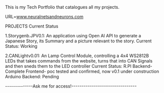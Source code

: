This is my Tech Portfolio that catalogues all my projects.

URL=www.neuralnetsandneurons.com 

PROJECTS Current Status

1.Storygenb.JPV0.1: An application using Open AI API to generate a Japanese Story, its Summary and a picture relevant to the story. 
Current Status: Working

2.CANLightv0.01: An Lamp Control Module, controlling a 4x4 WS2812B LEDs that takes commands from the website, turns that into CAN Signals and then sneds them to the LED controller
Current Status: R.PI Backend- Complete
                    Frontend- poc tested and confirmed, now v0.1 under construction
             Arduino Backend: Pending      


--------------Ask me for access!---------------------------------
